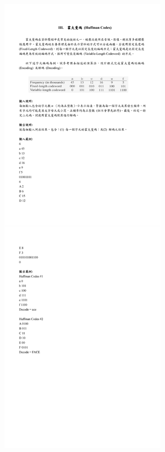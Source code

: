 ![](https://github.com/ShanQincheng/HuffmanCodes/blob/master/description/0004.jpg)
![](https://github.com/ShanQincheng/HuffmanCodes/blob/master/description/0005.jpg)
